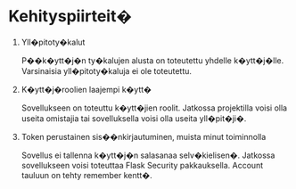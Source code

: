 # Kehityspiirteit�

1. Yll�pitoty�kalut

   P��k�ytt�j�n ty�kalujen alusta on toteutettu yhdelle k�ytt�j�lle. Varsinaisia yll�pitoty�kaluja ei ole toteutettu.

2. K�ytt�j�roolien laajempi k�ytt�

   Sovellukseen on toteuttu k�ytt�jien roolit. Jatkossa projektilla voisi olla useita omistajia tai sovelluksella voisi olla useita yll�pit�ji�.

3. Token perustainen sis��nkirjautuminen, muista minut toiminnolla

   Sovellus ei tallenna k�ytt�j�n salasanaa selv�kielisen�. Jatkossa sovellukseen voisi toteuttaa Flask Security pakkauksella. Account tauluun on tehty remember kentt�.
